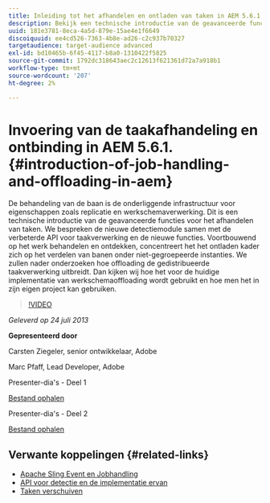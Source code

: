 ```yaml
---
title: Inleiding tot het afhandelen en ontladen van taken in AEM 5.6.1.
description: Bekijk een technische introductie van de geavanceerde functies voor het afhandelen van taken. De behandeling van de baan is de onderliggende infrastructuur voor eigenschappen zoals replicatie en werkschemaverwerking. Ontdek de detectiemodule samen met de verbeterde API voor taakverwerking en nieuwe functies.
uuid: 181e3781-8eca-4a5d-879e-15ae4e1f6649
discoiquuid: ee4cd526-7363-4b8e-ad26-c2c937b70327
targetaudience: target-audience advanced
exl-id: bd10465b-6f45-4117-b8a0-1310422f5825
source-git-commit: 1792dc318643aec2c12613f621361d72a7a918b1
workflow-type: tm+mt
source-wordcount: '207'
ht-degree: 2%

---
```


# Invoering van de taakafhandeling en ontbinding in AEM 5.6.1. {#introduction-of-job-handling-and-offloading-in-aem}

De behandeling van de baan is de onderliggende infrastructuur voor eigenschappen zoals replicatie en werkschemaverwerking. Dit is een technische introductie van de geavanceerde functies voor het afhandelen van taken. We bespreken de nieuwe detectiemodule samen met de verbeterde API voor taakverwerking en de nieuwe functies. Voortbouwend op het werk behandelen en ontdekken, concentreert het het ontladen kader zich op het verdelen van banen onder niet-gegroepeerde instanties. We zullen nader onderzoeken hoe offloading de gedistribueerde taakverwerking uitbreidt. Dan kijken wij hoe het voor de huidige implementatie van werkschemaoffloading wordt gebruikt en hoe men het in zijn eigen project kan gebruiken.

>[!VIDEO](https://video.tv.adobe.com/v/19580/?quality=9)

*Geleverd op 24 juli 2013*

**Gepresenteerd door**

Carsten Ziegeler, senior ontwikkelaar, Adobe

Marc Pfaff, Lead Developer, Adobe

Presenter-dia&#39;s - Deel 1

[Bestand ophalen](assets/jobhandling.pdf)

Presenter-dia&#39;s - Deel 2

[Bestand ophalen](assets/offloading.pdf)

## Verwante koppelingen {#related-links}

* [Apache Sling Event en Jobhandling](https://sling.apache.org/documentation/bundles/apache-sling-eventing-and-job-handling.html)
* [API voor detectie en de implementatie ervan](https://sling.apache.org/documentation/bundles/discovery-api-and-impl.html)
* [Taken verschuiven](https://docs.adobe.com/docs/en/cq/current/deploying/offloading.html)
